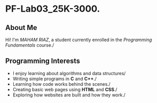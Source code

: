 # PF-Lab03_25K-3000.
##  About Me
Hi! I'm *MAHAM RIAZ*, a student currently enrolled in the _Programming Fundamentals_ course./

##  Programming Interests
- I enjoy learning about algorithms and data structures/
- Writing simple programs in **C** and **C++**./
- Learning how code works behind the scenes./
- Creating basic web pages using **HTML** and **CSS**./
- Exploring how websites are built and how they work./

